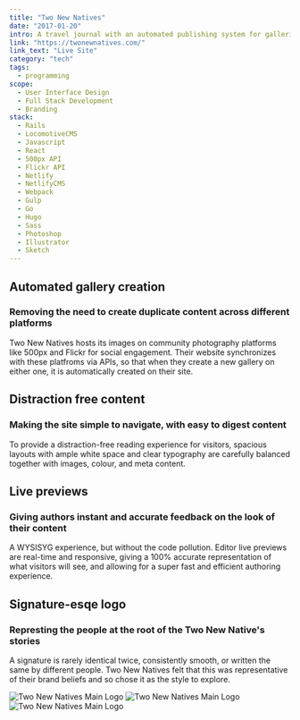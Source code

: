 ```yaml
---
title: "Two New Natives"
date: "2017-01-20"
intro: A travel journal with an automated publishing system for galleries, and a headless CMS for easy content writing with live previews.
link: "https://twonewnatives.com/"
link_text: "Live Site"
category: "tech"
tags:
  - programming
scope:
  - User Interface Design
  - Full Stack Development
  - Branding
stack:
  - Rails
  - LocomotiveCMS
  - Javascript
  - React
  - 500px API
  - Flickr API
  - Netlify
  - NetlifyCMS
  - Webpack
  - Gulp
  - Go
  - Hugo
  - Sass
  - Photoshop
  - Illustrator
  - Sketch
---
```


<c-revealer container="true" margin="true">
  <h2>Automated gallery creation</h2>
</c-revealer>

<c-revealer container="true">
  <h3>Removing the need to create duplicate content across different platforms</h3>
</c-revealer>

<c-revealer container="true">
  <p>Two New Natives hosts its images on community photography platforms like 500px and Flickr for social engagement. Their website synchronizes with these platfroms via APIs, so that when they create a new gallery on either one, it is automatically created on their site.</p>
</c-revealer>

<c-video url="https://streamable.com/1fd1b"></c-video>

<c-revealer container="true" margin="true">
  <h2>Distraction free content</h2>
</c-revealer>

<c-revealer container="true">
  <h3>Making the site simple to navigate, with easy to digest content</h3>
</c-revealer>

<c-revealer container="true">
  <p>To provide a distraction-free reading experience for visitors, spacious layouts with ample white space and clear typography are carefully balanced together with images, colour, and meta content.</p>
</c-revealer>

<c-video url="https://streamable.com/yrjdr"></c-video>

<c-revealer container="true" margin="true">
  <h2>Live previews</h2>
</c-revealer>

<c-revealer container="true">
  <h3>Giving authors instant and accurate feedback on the look of their content</h3>
</c-revealer>

<c-revealer container="true">
  <p>A WYSISYG experience, but without the code pollution. Editor live previews are real-time and responsive, giving a 100% accurate representation of what visitors will see, and allowing for a super fast and efficient authoring experience.</p>
</c-revealer>

<c-video url="https://streamable.com/gyvch"></c-video>

<c-revealer container="true" margin="true">
  <h2>Signature-esqe logo</h2>
</c-revealer>

<c-revealer container="true">
  <h3>Represting the people at the root of the Two New Native's stories</h3>
</c-revealer>

<c-revealer container="true">
  <p>A signature is rarely identical twice, consistently smooth, or written the same by different people. Two New Natives felt that this was representative of their brand beliefs and so chose it as the style to explore.</p>
</c-revealer>

<c-grid columns="1-2">
  <wrapper color="#ffffff"><img src="/images/logo.svg" alt="Two New Natives Main Logo"></wrapper>
  <wrapper color="#16161d"><img src="/images/logo-white.svg" alt="Two New Natives Main Logo"></wrapper>
  <wrapper color="#fc4f4f"><img src="/images/logo-white.svg" alt="Two New Natives Main Logo"></wrapper>
</c-grid>
